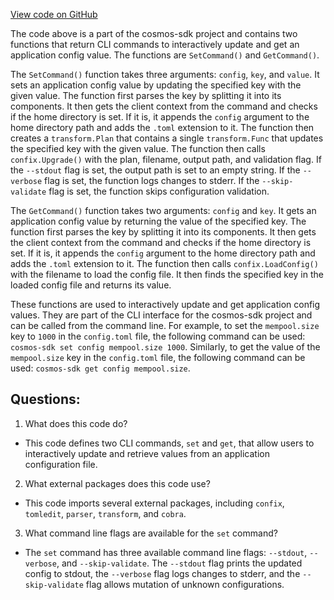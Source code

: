 [View code on GitHub](https://github.com/cosmos/cosmos-sdk.git/tools/confix/cmd/mutate.go)

The code above is a part of the cosmos-sdk project and contains two functions that return CLI commands to interactively update and get an application config value. The functions are `SetCommand()` and `GetCommand()`. 

The `SetCommand()` function takes three arguments: `config`, `key`, and `value`. It sets an application config value by updating the specified key with the given value. The function first parses the key by splitting it into its components. It then gets the client context from the command and checks if the home directory is set. If it is, it appends the `config` argument to the home directory path and adds the `.toml` extension to it. The function then creates a `transform.Plan` that contains a single `transform.Func` that updates the specified key with the given value. The function then calls `confix.Upgrade()` with the plan, filename, output path, and validation flag. If the `--stdout` flag is set, the output path is set to an empty string. If the `--verbose` flag is set, the function logs changes to stderr. If the `--skip-validate` flag is set, the function skips configuration validation.

The `GetCommand()` function takes two arguments: `config` and `key`. It gets an application config value by returning the value of the specified key. The function first parses the key by splitting it into its components. It then gets the client context from the command and checks if the home directory is set. If it is, it appends the `config` argument to the home directory path and adds the `.toml` extension to it. The function then calls `confix.LoadConfig()` with the filename to load the config file. It then finds the specified key in the loaded config file and returns its value.

These functions are used to interactively update and get application config values. They are part of the CLI interface for the cosmos-sdk project and can be called from the command line. For example, to set the `mempool.size` key to `1000` in the `config.toml` file, the following command can be used: `cosmos-sdk set config mempool.size 1000`. Similarly, to get the value of the `mempool.size` key in the `config.toml` file, the following command can be used: `cosmos-sdk get config mempool.size`.
## Questions: 
 1. What does this code do?
- This code defines two CLI commands, `set` and `get`, that allow users to interactively update and retrieve values from an application configuration file.

2. What external packages does this code use?
- This code imports several external packages, including `confix`, `tomledit`, `parser`, `transform`, and `cobra`.

3. What command line flags are available for the `set` command?
- The `set` command has three available command line flags: `--stdout`, `--verbose`, and `--skip-validate`. The `--stdout` flag prints the updated config to stdout, the `--verbose` flag logs changes to stderr, and the `--skip-validate` flag allows mutation of unknown configurations.